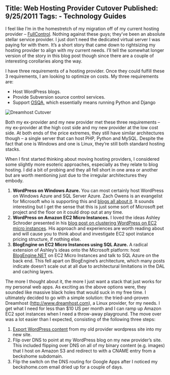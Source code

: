 Title: Web Hosting Provider Cutover
Published: 9/25/2011
Tags:
    - Technology Guides
---
I feel like I’m in the homestretch of my migration off of my current hosting provider – [FullControl](https://www.fullcontrol.net/). Nothing against these guys; they’ve been an absolute stellar service provider. I just don’t need the dedicated virtual server I was paying for with them. It’s a short story that came down to rightsizing my hosting provider to align with my current needs. I’ll tell the somewhat longer version of the story in this blog post though since there are a couple of interesting corollaries along the way.

I have three requirements of a hosting provider. Once they could fulfill these 3 requirements, I am looking to optimize on costs. My three requirements are:

* Host WordPress blogs.
* Provide Subversion source control services.
* Support [OSQA](https://www.osqa.net/), which essentially means running Python and Django

![Dreamhost Cutover](http://s3.beckshome.com/20110925-Dreamhost-Cutover.jpg)

Both my ex-provider and my new provider met these three requirements – my ex-provider at the high cost side and my new provider at the low cost side. At both ends of the price extremes, they still have similar architectures though – a single server that can host PHP, Python and MySQL. Despite the fact that one is Windows and one is Linux, they’re still both standard hosting stacks.

When I first started thinking about moving hosting providers, I considered some slightly more esoteric approaches, especially as they relate to blog hosting. I did a bit of probing and they all fell short in one area or another but are worth mentioning just due to the irregular architectures they embody.

1. **WordPress on Windows Azure.** You can most certainly host WordPress on Windows Azure and SQL Server Azure. Zach Owens is an evangelist for Microsoft who is supporting this and [blogs all about it](http://wordpress.visitmix.com/development/migrating-a-wordpress-site-from-mysql-to-sql-serversql-azure). It sounds interesting but I get the sense that this is just some sort of Microsoft pet project and the floor on it could drop out at any time.
2. **WordPress on Amazon EC2 Micro Instances.** I loved the ideas Ashley Schroder presented in his [blog post on clustering WordPress on EC2 micro instances](http://www.aschroder.com/2011/06/clustering-wordpress-on-amazon-ec2-micro-instances/). His approach and experiences are worth reading about and will cause you to think about and investigate EC2 spot instance pricing structure, if nothing else.
3. **BlogEngine on EC2 Micro Instances using SQL Azure.** A radical extension of Ashley’s ideas onto the Microsoft platform: host [BlogEngine.NET](http://www.dotnetblogengine.net/) on EC2 Micro Instances and talk to SQL Azure on the back end. This fell apart on BlogEngine’s architecture, which many posts indicate doesn’t scale out at all due to architectural limitations in the DAL and caching layers.

The more I thought about it, the more I just want a stack that just works for my personal web apps. As exciting as the above options were, they sounded like massive black holes that would suck in my free time. I ultimately decided to go with a simple solution: the tried-and-proven Dreamhost (http://www.dreamhost.com), a Linux provider, for my needs. I get what I need for less than $10 US per month and I can ramp up Amazon EC2 spot instances when I need a throw-away playground. The move over was a lot easier than I expected, consisting of the following three steps:

1. [Export WordPress content](https://codex.wordpress.org/Tools_Export_Screen) from my old provider wordpress site into my new site.
2. Flip over DNS to point at my WordPress blog on my new provider’s site. This included flipping over DNS on all of my binary content (e.g. images) that I host on Amazon S3 and redirect to with a CNAME entry from a beckshome subdomain.
3. Flip the switch on the DNS routing for Google Apps after I noticed my beckshome.com email dried up for a couple of days.